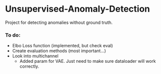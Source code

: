 # Unsupervised-Anomaly-Detection
Project for detecting anomalies without ground truth.

### To do:
* Elbo Loss function (implemented, but check eval)
* Create evaluation methods (most important...)
* Look into multichannel
    * Added param for VAE. Just need to make sure dataloader will work correctly.
